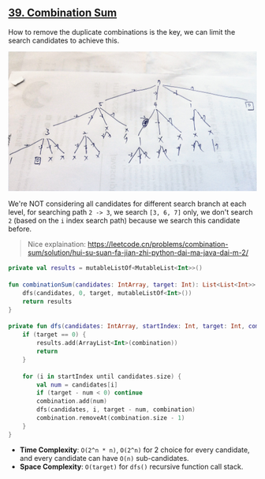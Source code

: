 ## [39. Combination Sum](https://leetcode.com/problems/combination-sum/)

How to remove the duplicate combinations is the key, we can limit the search candidates to achieve this.

![](../media/39.combination-sum.jpg)

We're NOT considering all candidates for different search branch at each level, for searching path `2 -> 3`, we search `[3, 6, 7]` only, we don't search `2` (based on the `i` index search path) because we search this candidate before.

> Nice explaination: https://leetcode.cn/problems/combination-sum/solution/hui-su-suan-fa-jian-zhi-python-dai-ma-java-dai-m-2/

```kotlin
private val results = mutableListOf<MutableList<Int>>()

fun combinationSum(candidates: IntArray, target: Int): List<List<Int>> {
    dfs(candidates, 0, target, mutableListOf<Int>())
    return results
}

private fun dfs(candidates: IntArray, startIndex: Int, target: Int, combination: MutableList<Int>) {
    if (target == 0) {
        results.add(ArrayList<Int>(combination))
        return
    }
    
    for (i in startIndex until candidates.size) {
        val num = candidates[i]
        if (target - num < 0) continue
        combination.add(num)
        dfs(candidates, i, target - num, combination)
        combination.removeAt(combination.size - 1)
    }
}
```

* **Time Complexity**: `O(2^n * n)`, `O(2^n)` for 2 choice for every candidate, and every candidate can have `O(n)` sub-candidates.
* **Space Complexity**: `O(target)` for `dfs()` recursive function call stack.